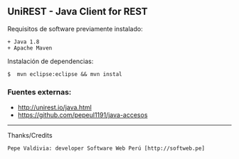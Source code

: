 ## UniREST - Java Client for REST

Requisitos de software previamente instalado:

	+ Java 1.8
	+ Apache Maven

Instalación de dependencias:

	$  mvn eclipse:eclipse && mvn instal
	
### Fuentes externas:

+ http://unirest.io/java.html
+ https://github.com/pepeul1191/java-accesos

---

 Thanks/Credits

    Pepe Valdivia: developer Software Web Perú [http://softweb.pe]
